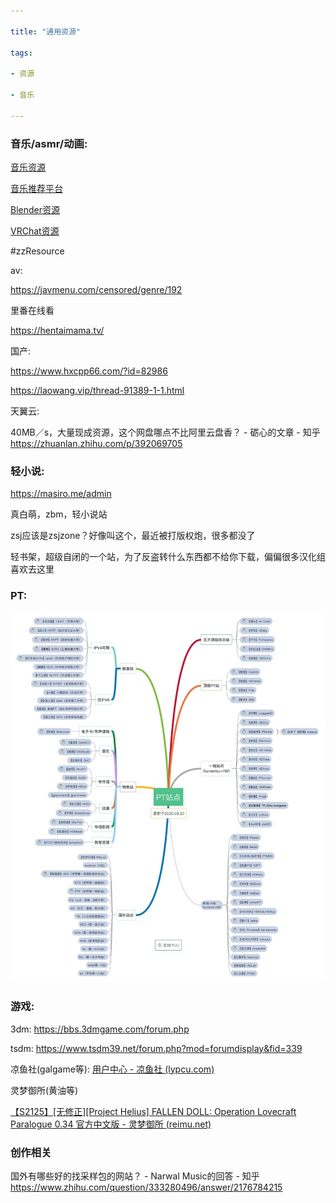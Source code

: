 ```yaml
---

title: "通用资源"

tags:

- 资源

- 音乐

---
```




### 音乐/asmr/动画:



[音乐资源](music/音乐资源.md)

[音乐推荐平台](music/音乐推荐平台.md)

[Blender资源](vrc/blender/Blender资源.md)

[VRChat资源](vrc/VRChat资源.md)



#zzResource





av:

https://javmenu.com/censored/genre/192



里番在线看

https://hentaimama.tv/ 





国产:

https://www.hxcpp66.com/?id=82986

https://laowang.vip/thread-91389-1-1.html



天翼云:

40MB／s，大量现成资源，这个网盘哪点不比阿里云盘香？ - 砺心的文章 - 知乎 https://zhuanlan.zhihu.com/p/392069705





### 轻小说:



https://masiro.me/admin

真白萌，zbm，轻小说站



zsj应该是zsjzone？好像叫这个，最近被打版权炮，很多都没了



轻书架，超级自闭的一个站，为了反盗转什么东西都不给你下载，偏偏很多汉化组喜欢去这里





### PT:

![image20220306233704.png](assets/image20220306233704.png)





### 游戏:

3dm: https://bbs.3dmgame.com/forum.php

tsdm: https://www.tsdm39.net/forum.php?mod=forumdisplay&fid=339

凉鱼社(galgame等): [用户中心 - 凉鱼社 (lypcu.com)](https://lypcu.com/Ucenter)



灵梦御所(黄油等)

[【S2125】[无修正][Project Helius] FALLEN DOLL: Operation Lovecraft Paralogue 0.34 官方中文版 - 灵梦御所 (reimu.net)](https://blog.reimu.net/archives/54310)





### 创作相关

国外有哪些好的找采样包的网站？ - Narwal Music的回答 - 知乎 https://www.zhihu.com/question/333280496/answer/2176784215

